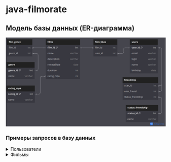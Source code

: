# java-filmorate
## Модель базы данных (ER-диаграмма)

![filmorate.png](filmorate.png)

### Примеры запросов в базу данных

<details><summary>Пользователи</summary>

Получение списка всех пользователей

```SQL
SELECT * 
FROM users
```

Получить пользователя по id
```SQL
SELECT * 
FROM users
WHERE user_id = 1
```

Получить список друзей пользователя

```SQL
SELECT u.name AS friend_name,
       u.login AS friend_login,
       sf.name AS status_friendship
FROM friendship f
LEFT JOIN users u ON f.user_friend = u.user_id
LEFT JOIN status_friendship sf ON f.status_friendship = sf.status_id
WHERE f.user_id=1

```
</details>

<details><summary>Фильмы</summary>

Получение списка всех фильмов

```SQL
SELECT * 
FROM films
```

Получить фильм по id
```SQL
SELECT * 
FROM films
WHERE film_id = 1
```

Узнать жанры фильма

```SQL
SELECT name AS genre
FROM films f
LEFT JOIN film_genre fg ON f.film_id =fg.film_id
LEFT JOIN genre g ON fg.genre_id = g.genre_id
WHERE f.film_id = 1
```

Получить топ 10 фильмов
```SQL
SELECT f.name AS film,
       count(fl.film_id) AS likes
FROM film_likes AS fl
LEFT JOIN films f ON fl.film_id=f.film_id
GROUP BY fl.film_id
ORDER BY count(fl.film_id) DESC
LIMIT 10
```
</details>